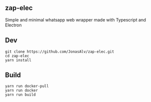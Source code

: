 ## zap-elec

Simple and minimal whatsapp web wrapper made with Typescript and Electron

## Dev
```
git clone https://github.com/JonasAlv/zap-elec.git
cd zap-elec
yarn install

```
## Build
```
yarn run docker-pull
yarn run docker
yarn run build
```

